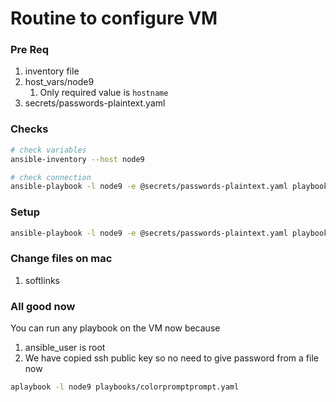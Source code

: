 # Routine to configure VM

### Pre Req
1. inventory file
2. host_vars/node9
   1. Only required value is `hostname`
3. secrets/passwords-plaintext.yaml
   
### Checks
```sh
# check variables
ansible-inventory --host node9 

# check connection
ansible-playbook -l node9 -e @secrets/passwords-plaintext.yaml playbooks/ping.yaml
```

### Setup
```sh
ansible-playbook -l node9 -e @secrets/passwords-plaintext.yaml playbooks/vm_rhel_initial.yaml  
```

### Change files on mac
1. softlinks

### All good now
You can run any playbook on the VM now because
1. ansible_user is root
2. We have copied ssh public key so no need to give password from a file now
```sh
aplaybook -l node9 playbooks/colorpromptprompt.yaml
```